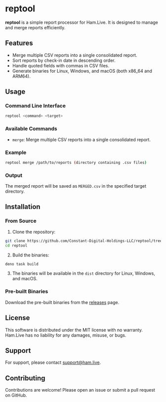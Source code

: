 # reptool

**reptool** is a simple report processor for Ham.Live. It is designed to manage and merge reports efficiently.

## Features

- Merge multiple CSV reports into a single consolidated report.
- Sort reports by check-in date in descending order.
- Handle quoted fields with commas in CSV files.
- Generate binaries for Linux, Windows, and macOS (both x86_64 and ARM64).

## Usage

### Command Line Interface

```sh
reptool <command> <target>
```

### Available Commands

- `merge`: Merge multiple CSV reports into a single consolidated report.

### Example

```sh
reptool merge /path/to/reports (directory containing .csv files)
```

### Output

The merged report will be saved as `MERGED.csv` in the specified target directory.

## Installation

### From Source

1. Clone the repository:

```sh
git clone https://github.com/Constant-Digital-Holdings-LLC/reptool/tree/main
cd reptool
```

2. Build the binaries:

```sh
deno task build
```

3. The binaries will be available in the `dist` directory for Linux, Windows, and macOS.

### Pre-built Binaries

Download the pre-built binaries from the [releases](https://github.com/Constant-Digital-Holdings-LLC/reptool/tree/main/dist) page.

## License

This software is distributed under the MIT license with no warranty. Ham.Live has no liability for any damages, misuse, or bugs.

## Support

For support, please contact [support@ham.live](mailto:support@ham.live).

## Contributing

Contributions are welcome! Please open an issue or submit a pull request on GitHub.
